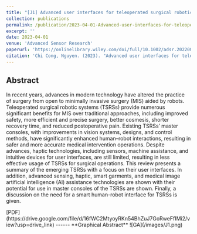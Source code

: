 ```yaml
---
title: "[J1] Advanced user interfaces for teleoperated surgical robotic systems"
collection: publications
permalink: /publication/2023-04-01-Advanced-user-interfaces-for-teleoperated-surgical-robotic-systems
excerpt: ''
date: 2023-04-01
venue: 'Advanced Sensor Research'
paperurl: 'https://onlinelibrary.wiley.com/doi/full/10.1002/adsr.202200036'
citation: 'Chi Cong, Nguyen. (2023). "Advanced user interfaces for teleoperated surgical robotic systems" <i>Advanced Sensor Research</i>. Vol2(2200036).'
---
```

**Abstract**
-----
<div class="excerpt-content">
  <p>
In recent years, advances in modern technology have altered the practice of surgery from open to minimally invasive surgery (MIS) aided by robots. Teleoperated surgical robotic systems (TSRSs) provide numerous significant benefits for MIS over traditional approaches, including improved safety, more efficient and precise surgery, better cosmesis, shorter recovery time, and reduced postoperative pain. Existing TSRSs’ master consoles, with improvements in vision systems, designs, and control methods, have significantly enhanced human–robot interactions, resulting in safer and more accurate medical intervention operations. Despite advances, haptic technologies, including sensors, machine assistance, and intuitive devices for user interfaces, are still limited, resulting in less effective usage of TSRSs for surgical operations. This review presents a summary of the emerging TSRSs with a focus on their user interfaces. In addition, advanced sensing, haptic, smart garments, and medical image artificial intelligence (AI) assistance technologies are shown with their potential for use in master consoles of the TSRSs are shown. Finally, a discussion on the need for a smart human-robot interface for TSRSs is given.
  </p>
</div>
[PDF](https://drive.google.com/file/d/16fWC2MtyoyRKn54BhZuJ7GoRweFfIMi2/view?usp=drive_link)
------
**Graphical Abstract**
![GA](/images/J1.png)
